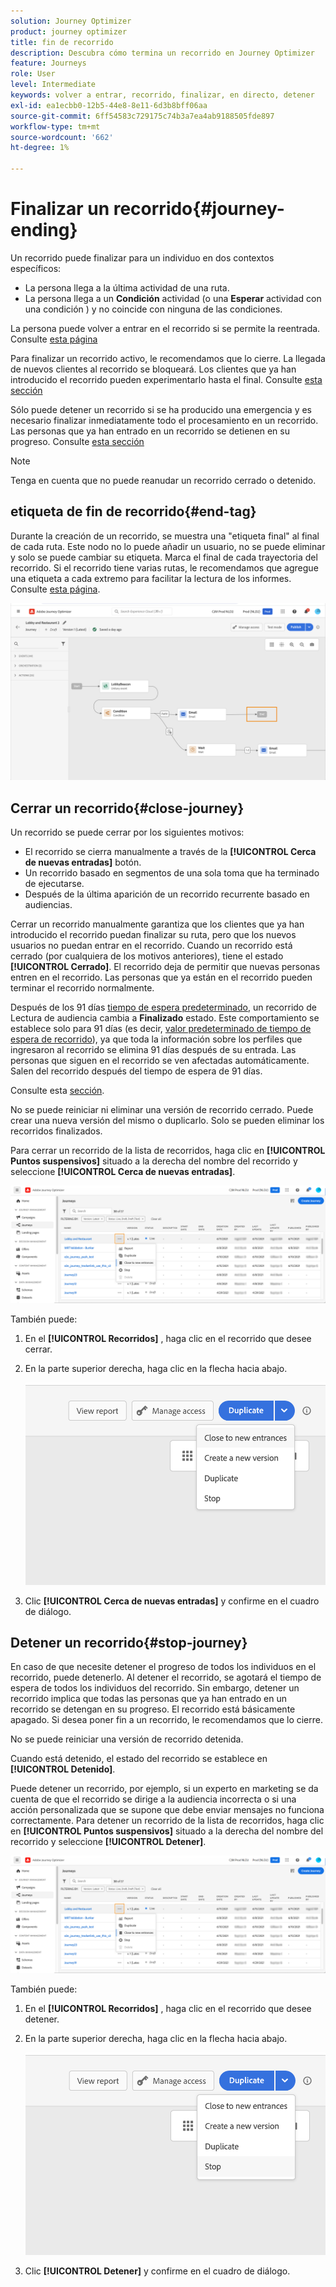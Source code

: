 ```yaml
---
solution: Journey Optimizer
product: journey optimizer
title: fin de recorrido
description: Descubra cómo termina un recorrido en Journey Optimizer
feature: Journeys
role: User
level: Intermediate
keywords: volver a entrar, recorrido, finalizar, en directo, detener
exl-id: ea1ecbb0-12b5-44e8-8e11-6d3b8bff06aa
source-git-commit: 6ff54583c729175c74b3a7ea4ab9188505fde897
workflow-type: tm+mt
source-wordcount: '662'
ht-degree: 1%

---
```


# Finalizar un recorrido{#journey-ending}

Un recorrido puede finalizar para un individuo en dos contextos específicos:

* La persona llega a la última actividad de una ruta.
* La persona llega a un **Condición** actividad (o una **Esperar** actividad con una condición ) y no coincide con ninguna de las condiciones.

La persona puede volver a entrar en el recorrido si se permite la reentrada. Consulte [esta página](../building-journeys/journey-gs.md#change-properties)

Para finalizar un recorrido activo, le recomendamos que lo cierre. La llegada de nuevos clientes al recorrido se bloqueará. Los clientes que ya han introducido el recorrido pueden experimentarlo hasta el final. Consulte [esta sección](../building-journeys/journey.md#close-journey)

Sólo puede detener un recorrido si se ha producido una emergencia y es necesario finalizar inmediatamente todo el procesamiento en un recorrido. Las personas que ya han entrado en un recorrido se detienen en su progreso. Consulte [esta sección](../building-journeys/journey.md#stop-journey)

>[!NOTE]
>
>Tenga en cuenta que no puede reanudar un recorrido cerrado o detenido.

## etiqueta de fin de recorrido{#end-tag}

Durante la creación de un recorrido, se muestra una &quot;etiqueta final&quot; al final de cada ruta. Este nodo no lo puede añadir un usuario, no se puede eliminar y solo se puede cambiar su etiqueta. Marca el final de cada trayectoria del recorrido. Si el recorrido tiene varias rutas, le recomendamos que agregue una etiqueta a cada extremo para facilitar la lectura de los informes. Consulte [esta página](../reports/live-report.md).

![](assets/journey-end.png)

<!--

### End activity{#journey-end-activity}

The **[!UICONTROL End]** activity allows you to mark the end of each path of the journey. It is not mandatory but recommended for visual clarity. See [this page](../building-journeys/end-activity.md)

![](assets/journey54.png)

-->

## Cerrar un recorrido{#close-journey}

Un recorrido se puede cerrar por los siguientes motivos:

* El recorrido se cierra manualmente a través de la **[!UICONTROL Cerca de nuevas entradas]** botón.
* Un recorrido basado en segmentos de una sola toma que ha terminado de ejecutarse.
* Después de la última aparición de un recorrido recurrente basado en audiencias.

Cerrar un recorrido manualmente garantiza que los clientes que ya han introducido el recorrido puedan finalizar su ruta, pero que los nuevos usuarios no puedan entrar en el recorrido. Cuando un recorrido está cerrado (por cualquiera de los motivos anteriores), tiene el estado **[!UICONTROL Cerrado]**. El recorrido deja de permitir que nuevas personas entren en el recorrido. Las personas que ya están en el recorrido pueden terminar el recorrido normalmente.

Después de los 91 días [tiempo de espera predeterminado](journey-gs.md#global_timeout), un recorrido de Lectura de audiencia cambia a **Finalizado** estado. Este comportamiento se establece solo para 91 días (es decir, [valor predeterminado de tiempo de espera de recorrido](journey-gs.md#global_timeout)), ya que toda la información sobre los perfiles que ingresaron al recorrido se elimina 91 días después de su entrada. Las personas que siguen en el recorrido se ven afectadas automáticamente. Salen del recorrido después del tiempo de espera de 91 días.

Consulte esta [sección](../building-journeys/journey-gs.md#global_timeout).

No se puede reiniciar ni eliminar una versión de recorrido cerrado. Puede crear una nueva versión del mismo o duplicarlo. Solo se pueden eliminar los recorridos finalizados.

Para cerrar un recorrido de la lista de recorridos, haga clic en **[!UICONTROL Puntos suspensivos]** situado a la derecha del nombre del recorrido y seleccione **[!UICONTROL Cerca de nuevas entradas]**.

![](assets/journey-finish-quick-action.png)

También puede:

1. En el **[!UICONTROL Recorridos]** , haga clic en el recorrido que desee cerrar.
1. En la parte superior derecha, haga clic en la flecha hacia abajo.

   ![](assets/finish_drop_down_list.png)

1. Clic **[!UICONTROL Cerca de nuevas entradas]** y confirme en el cuadro de diálogo.

## Detener un recorrido{#stop-journey}

En caso de que necesite detener el progreso de todos los individuos en el recorrido, puede detenerlo. Al detener el recorrido, se agotará el tiempo de espera de todos los individuos del recorrido. Sin embargo, detener un recorrido implica que todas las personas que ya han entrado en un recorrido se detengan en su progreso. El recorrido está básicamente apagado. Si desea poner fin a un recorrido, le recomendamos que lo cierre.

No se puede reiniciar una versión de recorrido detenida.

Cuando está detenido, el estado del recorrido se establece en **[!UICONTROL Detenido]**.

Puede detener un recorrido, por ejemplo, si un experto en marketing se da cuenta de que el recorrido se dirige a la audiencia incorrecta o si una acción personalizada que se supone que debe enviar mensajes no funciona correctamente. Para detener un recorrido de la lista de recorridos, haga clic en **[!UICONTROL Puntos suspensivos]** situado a la derecha del nombre del recorrido y seleccione **[!UICONTROL Detener]**.

![](assets/journey-finish-quick-action.png)

También puede:

1. En el **[!UICONTROL Recorridos]** , haga clic en el recorrido que desee detener.
1. En la parte superior derecha, haga clic en la flecha hacia abajo.

   ![](assets/finish_drop_down_list2.png)

1. Clic **[!UICONTROL Detener]** y confirme en el cuadro de diálogo.
